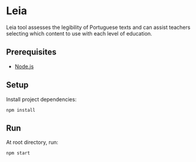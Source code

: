 # Leia

Leia tool assesses the legibility of Portuguese texts and can assist teachers selecting which content to use with each level of education.

## Prerequisites

- [Node.js](http://nodejs.org)

## Setup

Install project dependencies:

```console
npm install
```

## Run

At root directory, run:

```console
npm start
```
